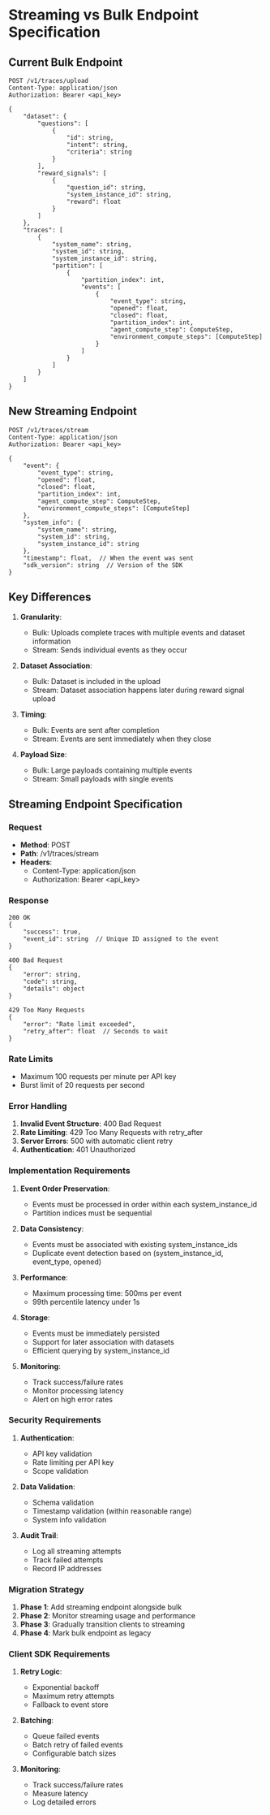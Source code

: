 # Streaming vs Bulk Endpoint Specification

## Current Bulk Endpoint

```
POST /v1/traces/upload
Content-Type: application/json
Authorization: Bearer <api_key>

{
    "dataset": {
        "questions": [
            {
                "id": string,
                "intent": string,
                "criteria": string
            }
        ],
        "reward_signals": [
            {
                "question_id": string,
                "system_instance_id": string,
                "reward": float
            }
        ]
    },
    "traces": [
        {
            "system_name": string,
            "system_id": string,
            "system_instance_id": string,
            "partition": [
                {
                    "partition_index": int,
                    "events": [
                        {
                            "event_type": string,
                            "opened": float,
                            "closed": float,
                            "partition_index": int,
                            "agent_compute_step": ComputeStep,
                            "environment_compute_steps": [ComputeStep]
                        }
                    ]
                }
            ]
        }
    ]
}
```

## New Streaming Endpoint

```
POST /v1/traces/stream
Content-Type: application/json
Authorization: Bearer <api_key>

{
    "event": {
        "event_type": string,
        "opened": float,
        "closed": float,
        "partition_index": int,
        "agent_compute_step": ComputeStep,
        "environment_compute_steps": [ComputeStep]
    },
    "system_info": {
        "system_name": string,
        "system_id": string,
        "system_instance_id": string
    },
    "timestamp": float,  // When the event was sent
    "sdk_version": string  // Version of the SDK
}
```

## Key Differences

1. **Granularity**:
   - Bulk: Uploads complete traces with multiple events and dataset information
   - Stream: Sends individual events as they occur

2. **Dataset Association**:
   - Bulk: Dataset is included in the upload
   - Stream: Dataset association happens later during reward signal upload

3. **Timing**:
   - Bulk: Events are sent after completion
   - Stream: Events are sent immediately when they close

4. **Payload Size**:
   - Bulk: Large payloads containing multiple events
   - Stream: Small payloads with single events

## Streaming Endpoint Specification

### Request

- **Method**: POST
- **Path**: /v1/traces/stream
- **Headers**:
  - Content-Type: application/json
  - Authorization: Bearer <api_key>

### Response

```
200 OK
{
    "success": true,
    "event_id": string  // Unique ID assigned to the event
}

400 Bad Request
{
    "error": string,
    "code": string,
    "details": object
}

429 Too Many Requests
{
    "error": "Rate limit exceeded",
    "retry_after": float  // Seconds to wait
}
```

### Rate Limits
- Maximum 100 requests per minute per API key
- Burst limit of 20 requests per second

### Error Handling
1. **Invalid Event Structure**: 400 Bad Request
2. **Rate Limiting**: 429 Too Many Requests with retry_after
3. **Server Errors**: 500 with automatic client retry
4. **Authentication**: 401 Unauthorized

### Implementation Requirements

1. **Event Order Preservation**:
   - Events must be processed in order within each system_instance_id
   - Partition indices must be sequential

2. **Data Consistency**:
   - Events must be associated with existing system_instance_ids
   - Duplicate event detection based on (system_instance_id, event_type, opened)

3. **Performance**:
   - Maximum processing time: 500ms per event
   - 99th percentile latency under 1s

4. **Storage**:
   - Events must be immediately persisted
   - Support for later association with datasets
   - Efficient querying by system_instance_id

5. **Monitoring**:
   - Track success/failure rates
   - Monitor processing latency
   - Alert on high error rates

### Security Requirements

1. **Authentication**:
   - API key validation
   - Rate limiting per API key
   - Scope validation

2. **Data Validation**:
   - Schema validation
   - Timestamp validation (within reasonable range)
   - System info validation

3. **Audit Trail**:
   - Log all streaming attempts
   - Track failed attempts
   - Record IP addresses

### Migration Strategy

1. **Phase 1**: Add streaming endpoint alongside bulk
2. **Phase 2**: Monitor streaming usage and performance
3. **Phase 3**: Gradually transition clients to streaming
4. **Phase 4**: Mark bulk endpoint as legacy

### Client SDK Requirements

1. **Retry Logic**:
   - Exponential backoff
   - Maximum retry attempts
   - Fallback to event store

2. **Batching**:
   - Queue failed events
   - Batch retry of failed events
   - Configurable batch sizes

3. **Monitoring**:
   - Track success/failure rates
   - Measure latency
   - Log detailed errors 
